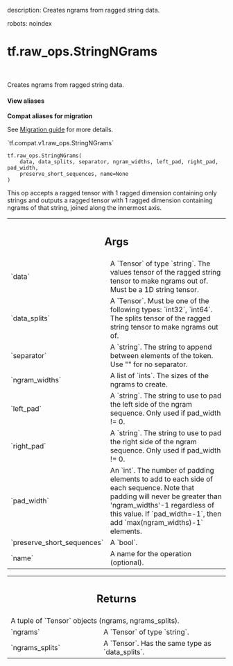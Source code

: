 description: Creates ngrams from ragged string data.

robots: noindex

# tf.raw_ops.StringNGrams

<!-- Insert buttons and diff -->

<table class="tfo-notebook-buttons tfo-api nocontent" align="left">

</table>



Creates ngrams from ragged string data.

<section class="expandable">
  <h4 class="showalways">View aliases</h4>
  <p>
<b>Compat aliases for migration</b>
<p>See
<a href="https://www.tensorflow.org/guide/migrate">Migration guide</a> for
more details.</p>
<p>`tf.compat.v1.raw_ops.StringNGrams`</p>
</p>
</section>

<pre class="devsite-click-to-copy prettyprint lang-py tfo-signature-link">
<code>tf.raw_ops.StringNGrams(
    data, data_splits, separator, ngram_widths, left_pad, right_pad, pad_width,
    preserve_short_sequences, name=None
)
</code></pre>



<!-- Placeholder for "Used in" -->

This op accepts a ragged tensor with 1 ragged dimension containing only
strings and outputs a ragged tensor with 1 ragged dimension containing ngrams
of that string, joined along the innermost axis.

<!-- Tabular view -->
 <table class="responsive fixed orange">
<colgroup><col width="214px"><col></colgroup>
<tr><th colspan="2"><h2 class="add-link">Args</h2></th></tr>

<tr>
<td>
`data`
</td>
<td>
A `Tensor` of type `string`.
The values tensor of the ragged string tensor to make ngrams out of. Must be a
1D string tensor.
</td>
</tr><tr>
<td>
`data_splits`
</td>
<td>
A `Tensor`. Must be one of the following types: `int32`, `int64`.
The splits tensor of the ragged string tensor to make ngrams out of.
</td>
</tr><tr>
<td>
`separator`
</td>
<td>
A `string`.
The string to append between elements of the token. Use "" for no separator.
</td>
</tr><tr>
<td>
`ngram_widths`
</td>
<td>
A list of `ints`. The sizes of the ngrams to create.
</td>
</tr><tr>
<td>
`left_pad`
</td>
<td>
A `string`.
The string to use to pad the left side of the ngram sequence. Only used if
pad_width != 0.
</td>
</tr><tr>
<td>
`right_pad`
</td>
<td>
A `string`.
The string to use to pad the right side of the ngram sequence. Only used if
pad_width != 0.
</td>
</tr><tr>
<td>
`pad_width`
</td>
<td>
An `int`.
The number of padding elements to add to each side of each
sequence. Note that padding will never be greater than 'ngram_widths'-1
regardless of this value. If `pad_width=-1`, then add `max(ngram_widths)-1`
elements.
</td>
</tr><tr>
<td>
`preserve_short_sequences`
</td>
<td>
A `bool`.
</td>
</tr><tr>
<td>
`name`
</td>
<td>
A name for the operation (optional).
</td>
</tr>
</table>



<!-- Tabular view -->
 <table class="responsive fixed orange">
<colgroup><col width="214px"><col></colgroup>
<tr><th colspan="2"><h2 class="add-link">Returns</h2></th></tr>
<tr class="alt">
<td colspan="2">
A tuple of `Tensor` objects (ngrams, ngrams_splits).
</td>
</tr>
<tr>
<td>
`ngrams`
</td>
<td>
A `Tensor` of type `string`.
</td>
</tr><tr>
<td>
`ngrams_splits`
</td>
<td>
A `Tensor`. Has the same type as `data_splits`.
</td>
</tr>
</table>


